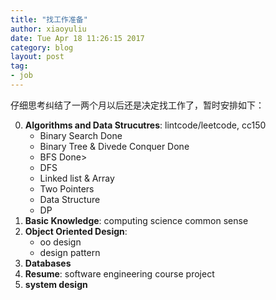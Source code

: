 ```yaml
---
title: "找工作准备"
author: xiaoyuliu
date: Tue Apr 18 11:26:15 2017
category: blog
layout: post
tag:
- job
---
```


仔细思考纠结了一两个月以后还是决定找工作了，暂时安排如下：

0. **Algorithms and Data Strucutres**: lintcode/leetcode, cc150
    - Binary Search <span class="evidence">Done</span>
    - Binary Tree & Divede Conquer <span class="evidence">Done</span>
    - BFS <span class="evidence">Done</span>>
    - DFS
    - Linked list & Array
    - Two Pointers
    - Data Structure
    - DP
1. **Basic Knowledge**: computing science common sense
2. **Object Oriented Design**: 
    - oo design
    - design pattern
3. **Databases**
4. **Resume**: software engineering course project
5. **system design**
